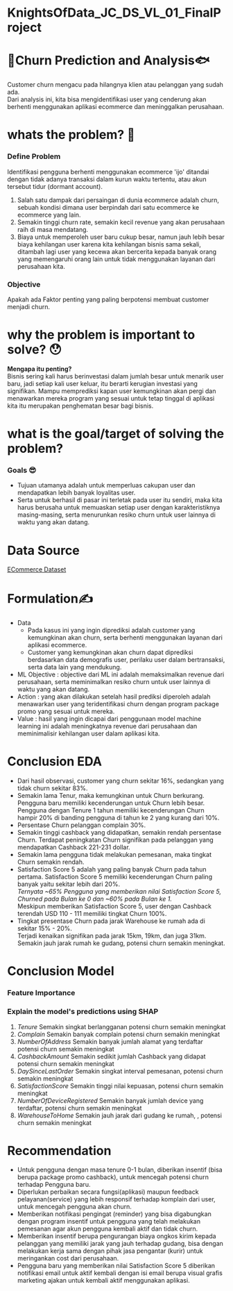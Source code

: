 # KnightsOfData_JC_DS_VL_01_FinalProject

# :tropical_fish:Churn Prediction and Analysis:fish:
Customer churn mengacu pada hilangnya klien atau pelanggan yang sudah ada.<br>
Dari analysis ini, kita bisa mengidentifikasi user yang cenderung akan berhenti menggunakan aplikasi ecommerce dan meninggalkan perusahaan.

# whats the problem? :thinking:
### Define Problem
Identifikasi pengguna berhenti menggunakan ecommerce 'ijo' ditandai dengan tidak adanya transaksi dalam kurun waktu tertentu, atau akun tersebut tidur (dormant account).

1. Salah satu dampak dari persaingan di dunia ecommerce adalah churn, sebuah kondisi dimana user berpindah dari satu ecommerce ke ecommerce yang lain.
2. Semakin tinggi churn rate, semakin kecil revenue yang akan perusahaan raih di masa mendatang.
3. Biaya untuk memperoleh user baru cukup besar, namun jauh lebih besar biaya kehilangan user karena kita kehilangan bisnis sama sekali,
ditambah lagi user yang kecewa akan bercerita kepada banyak orang yang memengaruhi orang lain untuk tidak menggunakan layanan dari perusahaan kita.

### Objective
Apakah ada Faktor penting yang paling berpotensi membuat customer menjadi churn.

# why the problem is important to solve? :hushed:
**Mengapa itu penting?**<br>
Bisnis sering kali harus berinvestasi dalam jumlah besar untuk menarik user baru, jadi setiap kali user keluar, itu berarti kerugian investasi yang signifikan.
Mampu memprediksi kapan user kemungkinan akan pergi dan menawarkan mereka program yang sesuai untuk tetap tinggal di aplikasi kita itu merupakan penghematan besar bagi bisnis.

# what is the goal/target of solving the problem?
### Goals :sunglasses:
* Tujuan utamanya adalah untuk memperluas cakupan user dan mendapatkan lebih banyak loyalitas user.
* Serta untuk berhasil di pasar ini terletak pada user itu sendiri,
maka kita harus berusaha untuk memuaskan setiap user dengan karakteristiknya masing-masing, serta menurunkan resiko churn untuk user lainnya di waktu yang akan datang.

# Data Source
[ECommerce Dataset](https://www.kaggle.com/ankitverma2010/ecommerce-customer-churn-analysis-and-prediction)

# Formulation:writing_hand:
* Data
  * Pada kasus ini yang ingin diprediksi adalah customer yang kemungkinan akan churn, serta berhenti menggunakan layanan dari aplikasi ecommerce.
  * Customer yang kemungkinan akan churn dapat diprediksi berdasarkan data demografis user, perilaku user dalam bertransaksi, serta data lain yang mendukung.
* ML Objective : objective dari ML ini adalah memaksimalkan revenue dari perusahaan, serta meminimalkan resiko churn untuk user lainnya di waktu yang akan datang.
* Action : yang akan dilakukan setelah hasil prediksi diperoleh adalah menawarkan user yang teridentifikasi churn dengan program package promo yang sesuai untuk mereka.
* Value : hasil yang ingin dicapai dari penggunaan model machine learning ini adalah meningkatnya revenue dari perusahaan dan meminimalisir kehilangan user dalam aplikasi kita.

# Conclusion EDA
* Dari hasil observasi, customer yang churn sekitar 16%, sedangkan yang tidak churn sekitar 83%.
* Semakin lama Tenur, maka kemungkinan untuk Churn berkurang. Pengguna baru memiliki kecenderungan untuk Churn lebih besar. Pengguna dengan Tenure 1 tahun memiliki kecenderungan Churn hampir 20% di banding pengguna di tahun ke 2 yang kurang dari 10%.
* Persentase Churn pelanggan complain 30%.
* Semakin tinggi cashback yang didapatkan, semakin rendah persentase Churn. Terdapat peningkatan Churn signifikan pada pelanggan yang mendapatkan Cashback 221-231 dollar.
* Semakin lama pengguna tidak melakukan pemesanan, maka tingkat Churn semakin rendah.
* Satisfaction Score 5 adalah yang paling banyak Churn pada tahun pertama. Satisfaction Score 5 memiliki kecenderungan Churn paling banyak yaitu sekitar lebih dari 20%.<br>
_Ternyata ~65% Pengguna yang memberikan nilai Satisfaction Score 5, Churned pada Bulan ke 0 dan ~60% pada Bulan ke 1._<br>
Meskipun memberikan Satisfaction Score 5, user dengan Cashback terendah USD 110 - 111 memiliki tingkat Churn 100%.
* Tingkat presentase Churn pada jarak Warehouse ke rumah ada di sekitar 15% - 20%.<br>
Terjadi kenaikan signifikan pada jarak 15km, 19km, dan juga 31km. Semakin jauh jarak rumah ke gudang, potensi churn semakin meningkat.

# Conclusion Model
### Feature Importance
### Explain the model's predictions using SHAP
1. _Tenure_
Semakin singkat berlangganan potensi churn semakin meningkat
2. _Complain_
Semakin banyak complain potensi churn semakin meningkat
3. _NumberOfAddress_
Semakin banyak jumlah alamat yang terdaftar potensi churn semakin meningkat
4. _CashbackAmount_
Semakin sedikit jumlah Cashback yang didapat potensi churn semakin meningkat
5. _DaySinceLastOrder_
Semakin singkat interval pemesanan, potensi churn semakin meningkat
6. _SatisfactionScore_
Semakin tinggi nilai kepuasan, potensi churn semakin meningkat
7. _NumberOfDeviceRegistered_
Semakin banyak jumlah device yang terdaftar, potensi churn semakin meningkat
8. _WarehouseToHome_
Semakin jauh jarak dari gudang ke rumah, , potensi churn semakin meningkat

# Recommendation
* Untuk pengguna dengan masa tenure 0-1 bulan, diberikan insentif (bisa berupa package promo cashback), untuk mencegah potensi churn terhadap Pengguna baru.
* Diperlukan perbaikan secara fungsi(aplikasi) maupun feedback pelayanan(service) yang lebih responsif terhadap komplain dari user, untuk mencegah pengguna akan churn.
* Memberikan notifikasi pengingat (reminder) yang bisa digabungkan dengan program insentif untuk pengguna yang telah melakukan pemesanan agar akun pengguna kembali aktif dan tidak churn.
* Memberikan insentif berupa pengurangan biaya ongkos kirim kepada pelanggan yang memiliki jarak yang jauh terhadap gudang, bisa dengan melakukan kerja sama dengan pihak jasa pengantar (kurir) untuk meringankan cost dari perusahaan.
* Pengguna baru yang memberikan nilai Satisfaction Score 5 diberikan notifikasi email untuk aktif kembali dengan isi email berupa visual grafis marketing ajakan untuk kembali aktif menggunakan aplikasi.
